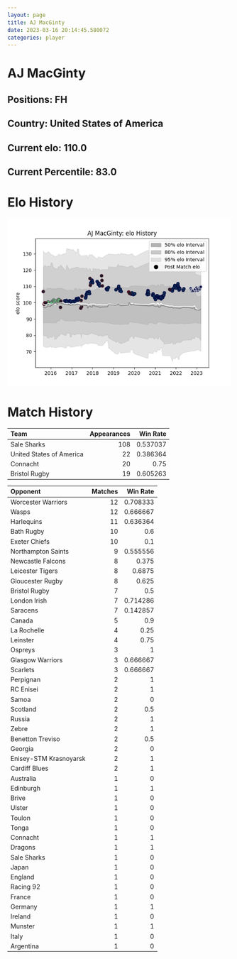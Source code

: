 ```yaml
---  
layout: page  
title: AJ MacGinty  
date: 2023-03-16 20:14:45.580072  
categories: player  
---
```

# AJ MacGinty

## Positions: FH

## Country: United States of America

## Current elo: 110.0

## Current Percentile: 83.0

# Elo History


![elo history](history_AJMacGinty.png)
# Match History


| Team                     |   Appearances |   Win Rate |
|:-------------------------|--------------:|-----------:|
| Sale Sharks              |           108 |   0.537037 |
| United States of America |            22 |   0.386364 |
| Connacht                 |            20 |   0.75     |
| Bristol Rugby            |            19 |   0.605263 |

| Opponent               |   Matches |   Win Rate |
|:-----------------------|----------:|-----------:|
| Worcester Warriors     |        12 |   0.708333 |
| Wasps                  |        12 |   0.666667 |
| Harlequins             |        11 |   0.636364 |
| Bath Rugby             |        10 |   0.6      |
| Exeter Chiefs          |        10 |   0.1      |
| Northampton Saints     |         9 |   0.555556 |
| Newcastle Falcons      |         8 |   0.375    |
| Leicester Tigers       |         8 |   0.6875   |
| Gloucester Rugby       |         8 |   0.625    |
| Bristol Rugby          |         7 |   0.5      |
| London Irish           |         7 |   0.714286 |
| Saracens               |         7 |   0.142857 |
| Canada                 |         5 |   0.9      |
| La Rochelle            |         4 |   0.25     |
| Leinster               |         4 |   0.75     |
| Ospreys                |         3 |   1        |
| Glasgow Warriors       |         3 |   0.666667 |
| Scarlets               |         3 |   0.666667 |
| Perpignan              |         2 |   1        |
| RC Enisei              |         2 |   1        |
| Samoa                  |         2 |   0        |
| Scotland               |         2 |   0.5      |
| Russia                 |         2 |   1        |
| Zebre                  |         2 |   1        |
| Benetton Treviso       |         2 |   0.5      |
| Georgia                |         2 |   0        |
| Enisey-STM Krasnoyarsk |         2 |   1        |
| Cardiff Blues          |         2 |   1        |
| Australia              |         1 |   0        |
| Edinburgh              |         1 |   1        |
| Brive                  |         1 |   0        |
| Ulster                 |         1 |   0        |
| Toulon                 |         1 |   0        |
| Tonga                  |         1 |   0        |
| Connacht               |         1 |   1        |
| Dragons                |         1 |   1        |
| Sale Sharks            |         1 |   0        |
| Japan                  |         1 |   0        |
| England                |         1 |   0        |
| Racing 92              |         1 |   0        |
| France                 |         1 |   0        |
| Germany                |         1 |   1        |
| Ireland                |         1 |   0        |
| Munster                |         1 |   1        |
| Italy                  |         1 |   0        |
| Argentina              |         1 |   0        |